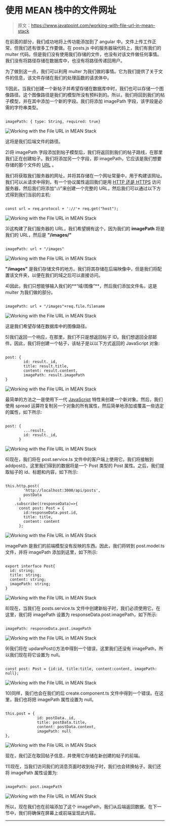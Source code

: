 # 使用 MEAN 栈中的文件网址

> 原文：<https://www.javatpoint.com/working-with-file-url-in-mean-stack>

在前面的部分，我们成功地将上传功能添加到了 angular 中。文件上传工作正常，但我们还有很多工作要做。在 posts.js 中的服务器端代码上，我们有我们的 multer 代码。但是我们没有使用我们存储的文件，也没有对该文件做任何事情。我们没有将路径存储在数据库中，也没有将路径传递回用户。

为了做到这一点，我们可以利用 multer 为我们做的事情。它为我们提供了关于文件的信息，该文件存储在我们的处理函数的请求体中。

1)因此，当我们创建一个新帖子并希望存储在数据库中时，我们也可以存储一个图像路径。这个图像路径是我们的模型所没有预料到的。所以，我们将回到我们的帖子模型，并在其中添加一个新的字段。我们将添加 imagePath 字段，该字段是必需的字符串类型。

```

imagePath: { type: String, required: true}

```

![Working with the File URL in MEAN Stack](img/1907f11f53790e0c3731a1d59bb6c1fe.png)

这将是我们后端文件的路径。

2)将 imagePath 字段添加到帖子模型后，我们将返回到我们的帖子路线，在那里我们正在创建帖子。我们将添加另一个字段，即 imagePath，它应该是我们想要存储的那个文件的 [URL](https://www.javatpoint.com/url-full-form) 。

我们将获取我们服务器的网址，并将其存储在一个网址常量中，用于构建该网址。我们可以从请求中得到，有一个协议属性返回我们是用 [HTTP 还是 HTTPS](https://www.javatpoint.com/http-vs-https) 访问服务器，然后我们将添加“://”来创建一个完整的 URL，然后我们可以通过以下方式得到我们当前的主机:

```

const url = req.protocol + '://'+ req.get("host");

```

![Working with the File URL in MEAN Stack](img/076922a26c5068fc29dad4dad7087a2a.png)

3)这构建了我们服务器的 URL，我们希望拥有这个，因为我们的 **imagePath** 将是我们的 URL，然后是 **"/images/"**

```

imagePath: url + "/images"

```

![Working with the File URL in MEAN Stack](img/3935d5639e2e309c509f38ca7493cb6a.png)

**"/images"** 是我们存储文件的地方。我们将其存储在后端映像中，但是我们将配置该文件夹，以便在我们的域之后可以直接访问。

4)因此，我们只想能够输入我们的**“域/图像”**，然后我们添加文件名，这是 multer 为我们做的部分。

```

imagePath: url + "/images"+req.file.filename

```

![Working with the File URL in MEAN Stack](img/335bf97eb56ebc977a9af05de258fff1.png)

这是我们希望存储在数据库中的图像路径。

5)我们返回一个响应，在那里，我们不只是想返回帖子 ID。我们想退回全部邮件。因此，我们将创建一个帖子，该帖子是以以下方式返回的 JavaScript 对象:

```

post: {
        id: result._id,
        title: result.title,
        content: result.content,
        imagePath: result.imagePath
}

```

![Working with the File URL in MEAN Stack](img/40a03d4baba002fa73722d4e3f4b4533.png)

最简单的方法之一是使用下一代 [JavaScript](https://www.javatpoint.com/javascript-tutorial) 特性来创建一个新对象。然后，我们使用 spread 运算符复制另一个对象的所有属性，然后简单地添加或覆盖一些选定的属性，如下所示:

```

post: {
        ...result,
        id: result._id,
      }

```

![Working with the File URL in MEAN Stack](img/08782ea98f7f41d6336032955ab3c3fd.png)

6)现在，我们将在 post.service.ts 文件中的客户端上使用它。我们将接触到 addpost()，这里我们得到的数据将是一个 Post 类型的 Post 属性。之后，我们提取帖子的 id、标题和内容，如下所示:

```

this.http.post(
        'http://localhost:3000/api/posts',
        postData
      )
    .subscribe((responseData)=>{
      const post: Post = {
        id:responseData.post.id, 
        title: title, 
        content: content
      };

```

![Working with the File URL in MEAN Stack](img/0698719c9d64346b923ef814bf71ac8a.png)

imagePath 是我们的前端模型没有反映的东西。因此，我们将转到 post.model.ts 文件，并将 imagePath 添加到这里，如下所示:

```

export interface Post{
  id: string;
  title: string;
  content: string;
  imagePath: string;
}

```

![Working with the File URL in MEAN Stack](img/054a90f7bf15a7d8a67980e829671566.png)

8)现在，当我们在 posts.service.ts 文件中创建新帖子时，我们必须使用它。在这里，我们将 imagePath 设置为 responseData.post.imagePath，如下所示:

```

imagePath: responseData.post.imagePath

```

![Working with the File URL in MEAN Stack](img/d7cb826585ec1147ff114a68551cb38d.png)

9)我们将在 updarePost()方法中得到一个错误，这里我们还没有 imagePath，所以我们现在将它设置为 null。

```

const post: Post = {id:id, title:title, content:content, imagePath: null};

```

![Working with the File URL in MEAN Stack](img/472d84b116323b5d739358f6fe6f6aac.png)

10)同样，我们也会在我们的后 create.component.ts 文件中得到一个错误。在这里，我们也将把 imagePath 属性设置为 null。

```

this.post = {
              id: postData._id,
              title: postData.title, 
              content: postData.content, 
              imagePath: null
},

```

![Working with the File URL in MEAN Stack](img/db12640dcf876c24206eedbb4448f1f3.png)

现在，我们正在取回帖子信息，并使用它存储在新创建的帖子的前端。

11)现在，当我们访问我们的消息页面时收到帖子时，我们也会转换帖子。我们还将 imagePath 属性设置为:

```

imagePath: post.imagePath

```

![Working with the File URL in MEAN Stack](img/8fc2963e1e7f07acec3c78aa89a05d43.png)

所以，现在我们也在前端添加了这个 imagePath，我们从后端返回数据。在下一节中，我们将确保在屏幕上或前端呈现此内容。

* * *
